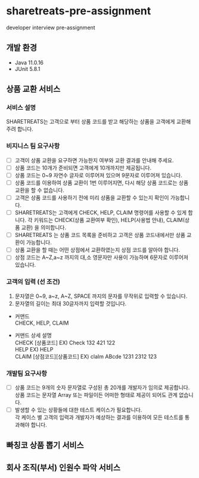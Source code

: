 # sharetreats-pre-assignment

developer interview pre-assignment

## 개발 환경

- Java 11.0.16
- JUnit 5.8.1

## 상품 교환 서비스

### 서비스 설명

SHARETREATS는 고객으로 부터 상품 코드를 받고 해당하는 상품을 고객에게 교환해 주려 합니다.

### 비지니스 팀 요구사항

- [ ] 고객이 상품 교환을 요구하면 가능한지 여부와 교환 결과를 안내해 주세요.
- [ ] 상품 코드는 10개가 준비되면 고객에게 10개까지만 제공됩니다.
- [ ] 상품 코드는 0~9 자연수 글자로 이루어져 있으며 9문자로 이루어져 있습니다.
- [ ] 상품 코드를 이용하여 상품 교환이 1번 이루어지면, 다시 해당 상품 코드로는 상품 교환을 할 수 없습니다.
- [ ] 고객은 상품 코드를 사용하기 전에 미리 상품을 교환할 수 있는지 확인이 가능합니다.
- [ ] SHARETREATS는 고객에게 CHECK, HELP, CLAIM 명령어를 사용할 수 있게 합니다.
      각 키워드는 CHECK(상품 교환여부 확인), HELP(사용법 안내), CLAIM(상품 교환) 을 의미합니다.
- [ ] SHARETREATS 는 상품 코드 목록을 준비하고 고객은 상품 코드내에서만 상품 교환이 가능합니다.
- [ ] 상품 교환을 할 때는 어떤 상점에서 교환하였는지 상점 코드를 알아야 합니다.
- [ ] 상점 코드는 A~Z,a~z 까지의 대,소 영문자만 사용이 가능하며 6문자로 이루어져 있습니다.

### 고객의 입력 (선 조건)

1. 문자열은 0~9, a~z, A~Z, SPACE 까지의 문자를 무작위로 입력할 수 있습니다.
2. 문자열의 길이는 최대 30글자까지 입력할 것입니다.

- 커맨드
  <br>
  CHECK, HELP, CLAIM

- 커맨드 상세 설명
  <br>
  CHECK [상품코드]
  EX) Check 132 421 122
  <br>
  HELP
  EX) HELP
  <br>
  CLAIM [상점코드][상품코드]
  EX) claIm ABcde 1231 2312 123

### 개발팀 요구사항

- [ ] 상품 코드는 9개의 숫자 문자열로 구성된 총 20개를 개발자가 임의로 제공합니다.
      <br>
      상품 코드는 문자열 Array 또는 파일이든 어떠한 형태로 제공이 되어도 관계 없습니다.
- [ ] 발생할 수 있는 상황들에 대한 테스트 케이스가 필요합니다.
      <br>
      각 케이스 별 고객의 입력과 개발자가 예상하는 결과를 이용하여 모든 테스트를 통과해야 합니다.

## 빠칭코 상품 뽑기 서비스

## 회사 조직(부서) 인원수 파악 서비스
